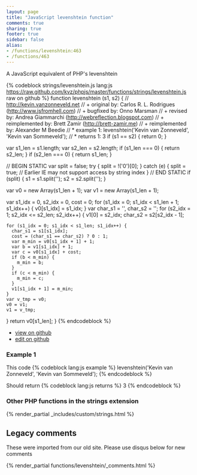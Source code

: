 ```yaml
---
layout: page
title: "JavaScript levenshtein function"
comments: true
sharing: true
footer: true
sidebar: false
alias:
- /functions/levenshtein:463
- /functions/463
---
```

<!-- Generated by Rakefile:build -->
A JavaScript equivalent of PHP's levenshtein

{% codeblock strings/levenshtein.js lang:js https://raw.github.com/kvz/phpjs/master/functions/strings/levenshtein.js raw on github %}
function levenshtein (s1, s2) {
  // http://kevin.vanzonneveld.net
  // +            original by: Carlos R. L. Rodrigues (http://www.jsfromhell.com)
  // +            bugfixed by: Onno Marsman
  // +             revised by: Andrea Giammarchi (http://webreflection.blogspot.com)
  // + reimplemented by: Brett Zamir (http://brett-zamir.me)
  // + reimplemented by: Alexander M Beedie
  // *                example 1: levenshtein('Kevin van Zonneveld', 'Kevin van Sommeveld');
  // *                returns 1: 3
  if (s1 == s2) {
    return 0;
  }

  var s1_len = s1.length;
  var s2_len = s2.length;
  if (s1_len === 0) {
    return s2_len;
  }
  if (s2_len === 0) {
    return s1_len;
  }

  // BEGIN STATIC
  var split = false;
  try {
    split = !('0')[0];
  } catch (e) {
    split = true; // Earlier IE may not support access by string index
  }
  // END STATIC
  if (split) {
    s1 = s1.split('');
    s2 = s2.split('');
  }

  var v0 = new Array(s1_len + 1);
  var v1 = new Array(s1_len + 1);

  var s1_idx = 0,
    s2_idx = 0,
    cost = 0;
  for (s1_idx = 0; s1_idx < s1_len + 1; s1_idx++) {
    v0[s1_idx] = s1_idx;
  }
  var char_s1 = '',
    char_s2 = '';
  for (s2_idx = 1; s2_idx <= s2_len; s2_idx++) {
    v1[0] = s2_idx;
    char_s2 = s2[s2_idx - 1];

    for (s1_idx = 0; s1_idx < s1_len; s1_idx++) {
      char_s1 = s1[s1_idx];
      cost = (char_s1 == char_s2) ? 0 : 1;
      var m_min = v0[s1_idx + 1] + 1;
      var b = v1[s1_idx] + 1;
      var c = v0[s1_idx] + cost;
      if (b < m_min) {
        m_min = b;
      }
      if (c < m_min) {
        m_min = c;
      }
      v1[s1_idx + 1] = m_min;
    }
    var v_tmp = v0;
    v0 = v1;
    v1 = v_tmp;
  }
  return v0[s1_len];
}
{% endcodeblock %}

 - [view on github](https://github.com/kvz/phpjs/blob/master/functions/strings/levenshtein.js)
 - [edit on github](https://github.com/kvz/phpjs/edit/master/functions/strings/levenshtein.js)

### Example 1
This code
{% codeblock lang:js example %}
levenshtein('Kevin van Zonneveld', 'Kevin van Sommeveld');
{% endcodeblock %}

Should return
{% codeblock lang:js returns %}
3
{% endcodeblock %}


### Other PHP functions in the strings extension
{% render_partial _includes/custom/strings.html %}
## Legacy comments
These were imported from our old site. Please use disqus below for new comments
<div style="overflow-y: scroll; max-height: 500px;">
{% render_partial functions/levenshtein/_comments.html %}
</div>
